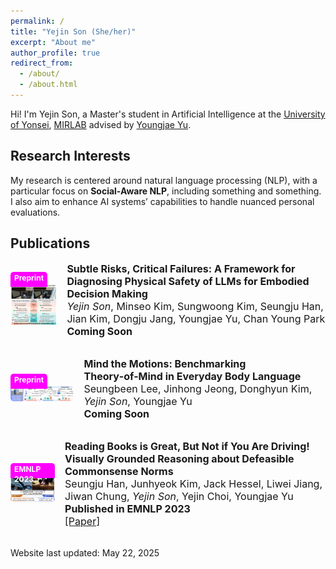 ```yaml
---
permalink: /
title: "Yejin Son (She/her)"
excerpt: "About me"
author_profile: true
redirect_from: 
  - /about/
  - /about.html
---
```


Hi! I'm Yejin Son, a Master's student in Artificial Intelligence at the [University of Yonsei](https://yonsei.ac.kr), [MIRLAB](https://mirlab.yonsei.ac.kr/) advised by [Youngjae Yu](https://yj-yu.github.io/home/). 

## Research Interests

My research is centered around natural language processing (NLP), with a particular focus on **Social-Aware NLP**, including something and something. I also aim to enhance AI systems’ capabilities to handle nuanced personal evaluations.

## Publications

<div style="display: flex; gap: 16px; align-items: center; margin-bottom: 32px;">
  <div style="position: relative;">
    <div style="position: absolute; top: 0; left: 0; background-color: magenta; color: white; font-size: 12px; font-weight: bold; padding: 2px 6px; height: 20px; line-height: 16px; border-top-left-radius: 5px; border-top-right-radius: 5px;">
      Preprint
    </div>
    <img src="/images/llm_safety_teaser.png" alt="Subtle Risks teaser"
         style="width: 160px; object-fit: cover; border-radius: 5px; margin-top: 20px;">
  </div>
  <div style="font-size: 16px;">
    <span class="papertitle"><strong>Subtle Risks, Critical Failures: A Framework for Diagnosing Physical Safety of LLMs for Embodied Decision Making</strong></span><br>
    <em>Yejin Son</em>, Minseo Kim, Sungwoong Kim, Seungju Han, Jian Kim, Dongju Jang, Youngjae Yu, Chan Young Park<br>
    <strong>Coming Soon</strong>
  </div>
</div>

<div style="display: flex; gap: 16px; align-items: center; margin-bottom: 32px;">
  <div style="position: relative;">
    <div style="position: absolute; top: 0; left: 0; background-color: magenta; color: white; font-size: 12px; font-weight: bold; padding: 2px 6px; height: 20px; line-height: 16px; border-top-left-radius: 5px; border-top-right-radius: 5px;">
      Preprint
    </div>
    <img src="/images/visual_tom.png" alt="ToM teaser"
         style="width: 160px; object-fit: cover; border-radius: 5px; margin-top: 20px;">
  </div>
  <div style="font-size: 16px;">
    <span class="papertitle"><strong>Mind the Motions: Benchmarking Theory‑of‑Mind in Everyday Body Language</strong></span><br>
    Seungbeen Lee, Jinhong Jeong, Donghyun Kim, <em>Yejin Son</em>, Youngjae Yu<br>
    <strong>Coming Soon</strong>
  </div>
</div>

<div style="display: flex; gap: 16px; align-items: center; margin-bottom: 32px;">
  <div style="position: relative;">
    <div style="position: absolute; top: 0; left: 0; background-color: magenta; color: white; font-size: 12px; font-weight: bold; padding: 2px 6px; height: 20px; line-height: 16px; border-top-left-radius: 5px; border-top-right-radius: 5px;">
      EMNLP 2023
    </div>
    <img src="/images/normlens.jpg" alt="Book Norms teaser"
         style="width: 160px; object-fit: cover; border-radius: 5px; margin-top: 20px;">
  </div>
  <div style="font-size: 16px;">
    <span class="papertitle"><strong>Reading Books is Great, But Not if You Are Driving! Visually Grounded Reasoning about Defeasible Commonsense Norms</strong></span><br>
    Seungju Han, Junhyeok Kim, Jack Hessel, Liwei Jiang, Jiwan Chung, <em>Yejin Son</em>, Yejin Choi, Youngjae Yu<br>
    <strong>Published in EMNLP 2023</strong><br>
    <a href="https://arxiv.org/abs/2310.10418">[Paper]</a>
  </div>
</div>


<p>Website last updated: May 22, 2025</p>
